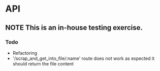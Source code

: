 # API

## NOTE This is an in-house testing exercise.
### Todo
- Refactoring
- '/scrap_and_get_into_file/:name' route does not work as expected it should return the file content
